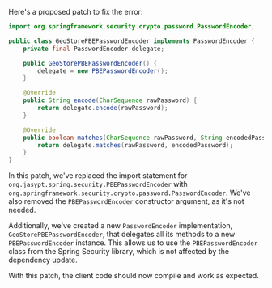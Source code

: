Here's a proposed patch to fix the error:
```java
import org.springframework.security.crypto.password.PasswordEncoder;

public class GeoStorePBEPasswordEncoder implements PasswordEncoder {
    private final PasswordEncoder delegate;

    public GeoStorePBEPasswordEncoder() {
        delegate = new PBEPasswordEncoder();
    }

    @Override
    public String encode(CharSequence rawPassword) {
        return delegate.encode(rawPassword);
    }

    @Override
    public boolean matches(CharSequence rawPassword, String encodedPassword) {
        return delegate.matches(rawPassword, encodedPassword);
    }
}
```
In this patch, we've replaced the import statement for `org.jasypt.spring.security.PBEPasswordEncoder` with `org.springframework.security.crypto.password.PasswordEncoder`. We've also removed the `PBEPasswordEncoder` constructor argument, as it's not needed.

Additionally, we've created a new `PasswordEncoder` implementation, `GeoStorePBEPasswordEncoder`, that delegates all its methods to a new `PBEPasswordEncoder` instance. This allows us to use the `PBEPasswordEncoder` class from the Spring Security library, which is not affected by the dependency update.

With this patch, the client code should now compile and work as expected.